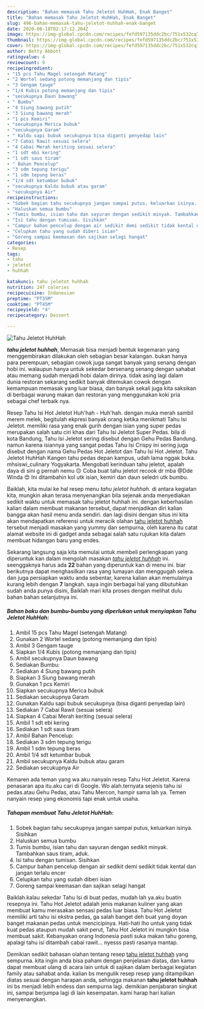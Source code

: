 ```yaml
---
description: "Bahan memasak Tahu Jeletot HuhHah, Enak Banget"
title: "Bahan memasak Tahu Jeletot HuhHah, Enak Banget"
slug: 496-bahan-memasak-tahu-jeletot-huhhah-enak-banget
date: 2020-08-18T02:17:12.204Z
image: https://img-global.cpcdn.com/recipes/fefd597135ddc2bc/751x532cq70/tahu-jeletot-huhhah-foto-resep-utama.jpg
thumbnail: https://img-global.cpcdn.com/recipes/fefd597135ddc2bc/751x532cq70/tahu-jeletot-huhhah-foto-resep-utama.jpg
cover: https://img-global.cpcdn.com/recipes/fefd597135ddc2bc/751x532cq70/tahu-jeletot-huhhah-foto-resep-utama.jpg
author: Betty Abbott
ratingvalue: 4
reviewcount: 9
recipeingredient:
- "15 pcs Tahu Magel setengah Matang"
- "2 Wortel sedang potong memanjang dan tipis"
- "3 Gengam tauge"
- "1/4 Kubis potong memanjang dan tipis"
- "secukupnya Daun bawang"
- " Bumbu"
- "4 Siung bawang putih"
- "3 Siung bawang merah"
- "1 pcs Kemiri"
- "secukupnya Merica bubuk"
- "secukupnya Garam"
- " Kaldu sapi bubuk secukupnya bisa diganti penyedap lain"
- "7 Cabai Rawit sesuai selera"
- "4 Cabai Merah keriting sesuai selera"
- "1 sdt ebi kering"
- "1 sdt saus tiram"
- " Bahan Pencelup"
- "3 sdm tepung terigu"
- "1 sdm tepung beras"
- "1/4 sdt ketumbar bubuk"
- "secukupnya Kaldu bubuk atau garam"
- "secukupnya Air"
recipeinstructions:
- "Sobek bagian tahu secukupnya jangan sampai putus, keluarkan isinya. Sisihkan"
- "Haluskan semua bumbu"
- "Tumis bumbu, isian tahu dan sayuran dengan sedikit minyak. Tambahkan saus tiram, aduk."
- "Isi tahu dengan tumisan. Sisihkan"
- "Campur bahan pencelup dengan air sedikit demi sedikit tidak kental dan jangan terlalu encer"
- "Celupkan tahu yang sudah diberi isian"
- "Goreng sampai keemasan dan sajikan selagi hangat"
categories:
- Resep
tags:
- tahu
- jeletot
- huhhah

katakunci: tahu jeletot huhhah 
nutrition: 247 calories
recipecuisine: Indonesian
preptime: "PT35M"
cooktime: "PT45M"
recipeyield: "4"
recipecategory: Dessert

---
```



![Tahu Jeletot HuhHah](https://img-global.cpcdn.com/recipes/fefd597135ddc2bc/751x532cq70/tahu-jeletot-huhhah-foto-resep-utama.jpg)

<b><i>tahu jeletot huhhah</i></b>, Memasak bisa menjadi bentuk kegemaran yang menggembirakan dilakukan oleh sebagian besar kalangan. bukan hanya para perempuan, sebagian cowok juga sangat banyak yang senang dengan hobi ini. walaupun hanya untuk sekedar bersenang senang dengan sahabat atau memang sudah menjadi hobi dalam dirinya. tidak asing lagi dalam dunia restoran sekarang sedikit banyak ditemukan cowok dengan kemampuan memasak yang luar biasa, dan banyak sekali juga kita saksikan di berbagai warung makan dan restoran yang menggunakan koki pria sebagai chef terbaik nya.

Resep Tahu Isi Hot Jeletot Huh&#39;hah - Huh&#39;hah. dengan muka merah sambil merem melek, begitulah ekpresi banyak orang ketika menikmati Tahu Isi Jeletot. memiliki rasa yang enak gurih dengan isian yang super pedas merupakan salah satu ciri khas dari Tahu Isi Jeletot Super Pedas. bila di kota Bandung, Tahu Isi Jeletot sering disebut dengan Gehu Pedas Bandung. namun karena isiannya yang sangat pedas Tahu Isi Crispy ini sering juga disebut dengan nama Gehu Pedas Hot Jeletot dan Tahu Isi Hot Jeletot. Tahu Jeletot HuhHah Kangen tahu pedas depan kampus, udah lama nggak buka. mhsiswi_culinary Yogyakarta. Mengobati kerinduan tahu jeletot, apalah daya di sini g pernah nemu 😔 Coba buat tahu jeletot recook dr mba @Dde Winda 😍 Ini ditambahin kol utk isian, kemiri dan daun seledri utk bumbu.

Baiklah, kita mulai ke hal resep menu <i>tahu jeletot huhhah</i>. di antara kegiatan kita, mungkin akan terasa menyenangkan bila sejenak anda menyediakan sedikit waktu untuk memasak tahu jeletot huhhah ini. dengan keberhasilan kalian dalam membuat makanan tersebut, dapat menjadikan diri kalian bangga akan hasil menu anda sendiri. dan lagi disini dengan situs ini kita akan mendapatkan referensi untuk meracik olahan <u>tahu jeletot huhhah</u> tersebut menjadi masakan yang yummy dan sempurna, oleh karena itu catat alamat website ini di gadget anda sebagai salah satu rujukan kita dalam membuat hidangan baru yang endes.


Sekarang langsung saja kita memulai untuk membeli perlengkapan yang diperuntuk kan dalam mengolah masakan <u><i>tahu jeletot huhhah</i></u> ini. seenggaknya harus ada <b>22</b> bahan yang diperuntuk kan di menu ini. biar berikutnya dapat menghasilkan rasa yang lumayan dan menggugah selera. dan juga persiapkan waktu anda sebentar, karena kalian akan memulainya kurang lebih dengan <b>7</b> langkah. saya ingin berbagai hal yang dibutuhkan sudah anda punya disini, Baiklah mari kita proses dengan melihat dulu bahan bahan selanjutnya ini.

<!--inarticleads1-->

##### Bahan baku dan bumbu-bumbu yang diperlukan untuk menyiapkan Tahu Jeletot HuhHah:

1. Ambil 15 pcs Tahu Magel (setengah Matang)
1. Gunakan 2 Wortel sedang (potong memanjang dan tipis)
1. Ambil 3 Gengam tauge
1. Siapkan 1/4 Kubis (potong memanjang dan tipis)
1. Ambil secukupnya Daun bawang
1. Sediakan  Bumbu:
1. Sediakan 4 Siung bawang putih
1. Siapkan 3 Siung bawang merah
1. Gunakan 1 pcs Kemiri
1. Siapkan secukupnya Merica bubuk
1. Sediakan secukupnya Garam
1. Gunakan  Kaldu sapi bubuk secukupnya (bisa diganti penyedap lain)
1. Sediakan 7 Cabai Rawit (sesuai selera)
1. Siapkan 4 Cabai Merah keriting (sesuai selera)
1. Ambil 1 sdt ebi kering
1. Sediakan 1 sdt saus tiram
1. Ambil  Bahan Pencelup:
1. Sediakan 3 sdm tepung terigu
1. Ambil 1 sdm tepung beras
1. Ambil 1/4 sdt ketumbar bubuk
1. Ambil secukupnya Kaldu bubuk atau garam
1. Sediakan secukupnya Air


Kemaren ada teman yang wa aku nanyain resep Tahu Hot Jeletot. Karena penasaran apa itu.aku cari di Google. Wo alah.ternyata sejenis tahu isi pedas.atau Gehu Pedas, atau Tahu Mercon, hampir sama lah ya. Temen nanyain resep yang ekonomis tapi enak untuk usaha. 

<!--inarticleads2-->

##### Tahapan membuat Tahu Jeletot HuhHah:

1. Sobek bagian tahu secukupnya jangan sampai putus, keluarkan isinya. Sisihkan
1. Haluskan semua bumbu
1. Tumis bumbu, isian tahu dan sayuran dengan sedikit minyak. Tambahkan saus tiram, aduk.
1. Isi tahu dengan tumisan. Sisihkan
1. Campur bahan pencelup dengan air sedikit demi sedikit tidak kental dan jangan terlalu encer
1. Celupkan tahu yang sudah diberi isian
1. Goreng sampai keemasan dan sajikan selagi hangat


Baiklah.kalau sekedar Tahu Isi di buat pedas, mudah lah ya.aku buatin resepnya ini. Tahu Hot Jeletot adalah jenis makanan kuliner yang akan membuat kamu merasakan sensasi pedas luar biasa. Tahu Hot Jeletot memiliki arti tahu isi ekstra pedas, ga salah banget deh buat yang doyan banget makanan pedas untuk mencicipinya. Hati-hati lho untuk yang tidak kuat pedas ataupun mudah sakit perut, Tahu Hot Jeletot ini mungkin bisa membuat sakit. Kebanyakan orang Indonesia pasti suka makan tahu goreng, apalagi tahu isi ditambah cabai rawit… nyesss pasti rasanya mantap. 

Demikian sedikit bahasan olahan tentang resep <u>tahu jeletot huhhah</u> yang sempurna. kita ingin anda bisa paham dengan penjelasan diatas, dan kamu dapat membuat ulang di acara lain untuk di sajikan dalam berbagai kegiatan family atau sahabat anda. kalian bs mengulik resep resep yang ditampilkan diatas sesuai dengan harapan anda, sehingga makanan <b>tahu jeletot huhhah</b> ini bs menjadi lebih endess dan sempurna lagi. demikian penjabaran singkat ini, sampai berjumpa lagi di lain kesempatan. kami harap hari kalian menyenangkan.
